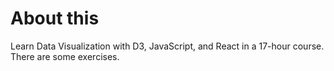 # About this

Learn Data Visualization with D3, JavaScript, and React in a 17-hour course.
There are some exercises.
